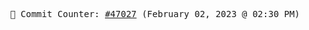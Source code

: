<p align="center">
    <samp>
        📮 Commit Counter: <a href="https://github.com/Javascript-void0/Javascript-void0/commits/main">#47027</a> (February 02, 2023 @ 02:30 PM)
    </samp>
</p>